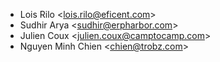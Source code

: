 - Lois Rilo \<<lois.rilo@eficent.com>\>
- Sudhir Arya \<<sudhir@erpharbor.com>\>
- Julien Coux \<<julien.coux@camptocamp.com>\>
- Nguyen Minh Chien \<<chien@trobz.com>\>
